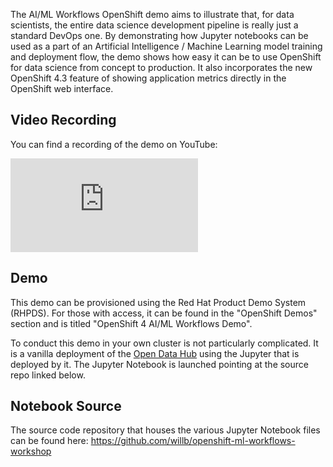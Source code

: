 The AI/ML Workflows OpenShift demo aims to illustrate that, for data
scientists, the entire data science development pipeline is really just a
standard DevOps one. By demonstrating how Jupyter notebooks can be used as a
part of an Artificial Intelligence / Machine Learning model training and
deployment flow, the demo shows how easy it can be to use OpenShift for data
science from concept to production. It also incorporates the new OpenShift
4.3 feature of showing application metrics directly in the OpenShift web
interface.

## Video Recording
You can find a recording of the demo on YouTube:

<div class="video">
    <iframe 
        src="https://www.youtube.com/embed/1REuOX6egnQ" 
        frameborder="0" 
        allowfullscreen
    >
    </iframe>
</div>

## Demo
This demo can be provisioned using the Red Hat Product Demo System (RHPDS).
For those with access, it can be found in the "OpenShift Demos" section and
is titled "OpenShift 4 AI/ML Workflows Demo".

To conduct this demo in your own cluster is not particularly complicated. It
is a vanilla deployment of the [Open Data Hub](https://opendatahub.io/) using
the Jupyter that is deployed by it. The Jupyter Notebook is launched pointing
at the source repo linked below.

## Notebook Source
The source code repository that houses the various Jupyter Notebook files can
be found here: <https://github.com/willb/openshift-ml-workflows-workshop>